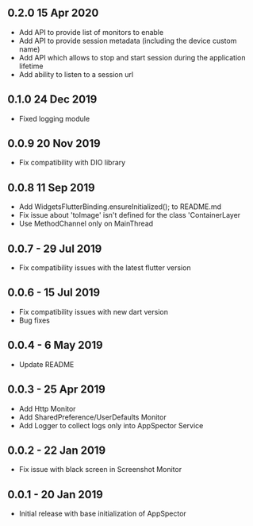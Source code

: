 ## 0.2.0 15 Apr 2020
* Add API to provide list of monitors to enable
* Add API to provide session metadata (including the device custom name)
* Add API which allows to stop and start session during the application lifetime
* Add ability to listen to a session url

## 0.1.0 24 Dec 2019
* Fixed logging module

## 0.0.9 20 Nov 2019
* Fix compatibility with DIO library

## 0.0.8 11 Sep 2019
* Add WidgetsFlutterBinding.ensureInitialized(); to README.md
* Fix issue about 'toImage' isn't defined for the class 'ContainerLayer
* Use MethodChannel only on MainThread

## 0.0.7 - 29 Jul 2019

* Fix compatibility issues with the latest flutter version

## 0.0.6 - 15 Jul 2019

* Fix compatibility issues with new dart version
* Bug fixes

## 0.0.4 - 6 May 2019

* Update README


## 0.0.3 - 25 Apr 2019

* Add Http Monitor
* Add SharedPreference/UserDefaults Monitor 
* Add Logger to collect logs only into AppSpector Service


## 0.0.2 - 22 Jan 2019

* Fix issue with black screen in Screenshot Monitor


## 0.0.1 - 20 Jan 2019

* Initial release with base initialization of AppSpector
